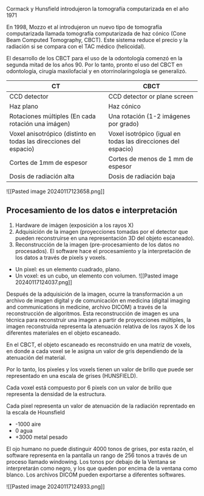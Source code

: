 Cormack y Hunsfield introdujeron la tomografía computarizada en el año 1971

En 1998, Mozzo et al introdujeron un nuevo tipo de tomografía computarizada llamada tomografía computarizada de haz cónico (Cone Beam Computed Tomography, CBCT). Este sistema reduce el precio y la radiación si se compara con el TAC médico (helicoidal).

El desarrollo de los CBCT para el uso de la odontología comenzó en la segunda mitad de los años 90. Por lo tanto, pronto el uso del CBCT en odontología, cirugía maxilofacial y en otorrinolaringología se generalizó.

| CT | CBCT |
| ---- | ---- |
| CCD detector | CCD detector or plane screen |
| Haz plano | Haz cónico |
| Rotaciones múltiples (En cada rotación una imágen) | Una rotación (1-2 imágenes por grado) |
| Voxel anisotrópico (distinto en todas las direcciones del espacio) | Voxel isotrópico (igual en todas las direcciones del espacio) |
| Cortes de 1mm de espesor | Cortes de menos de 1 mm de espesor |
| Dosis de radiación alta | Dosis de radiación baja |

![[Pasted image 20240117123658.png]]

## Procesamiento de los datos e interpretación
1. Hardware de imágen (exposición a los rayos X)
2. Adquisición de la imagen (proyecciones tomadas por el detector que pueden reconstruirse en una representación 3D del objeto escaneado).
3. Reconstrucción de la imagen (pre-procesamiento de los datos no procesados). El software hace el procesamiento y la interpretación de los datos a través de pixels y voxels.

- Un pixel: es un elemento cuadrado, plano.
- Un voxel: es un cubo, un elemento con volumen.
![[Pasted image 20240117124037.png]]

Después de la adquisición de la imagen, ocurre la transformación a un archivo de imagen digital y de comunicación en medicina (digital imaging and communications in medicine, archivo DICOM) a través de la reconstrucción de algoritmos. Esta reconstrucción de imagen es una técnica para reconstruir una imagen a partir de proyecciones múltiples, la imagen reconstruida representa la atenuación relativa de los rayos X de los diferentes materiales en el objeto escaneado.

En el CBCT, el objeto escaneado es reconstruido en una matriz de voxels, en donde a cada voxel se le asigna un valor de gris dependiendo de la atenuación del material.

Por lo tanto, los pixeles y los voxels tienen un valor de brillo que puede ser representado en una escala de grises (HUNSFIELD).

Cada voxel está compuesto por 6 pixels con un valor de brillo que representa la densidad de la estructura.

Cada pixel representa un valor de atenuación de la radiación reprentado en la escala de Hounsfield
- -1000 aire
- 0 agua
- +3000 metal pesado

El ojo humano no puede distinguir 4000 tonos de grises, por esta razón, el software representa en la pantalla un rango de 256 tonos a través de un proceso llamado windowing. Los tonos por debajo de la Ventana se interpretarán como negro, y los que queden por encima de la ventana como blanco. Los archivos DICOM pueden exportarse a diferentes softwares.

![[Pasted image 20240117124933.png]]

